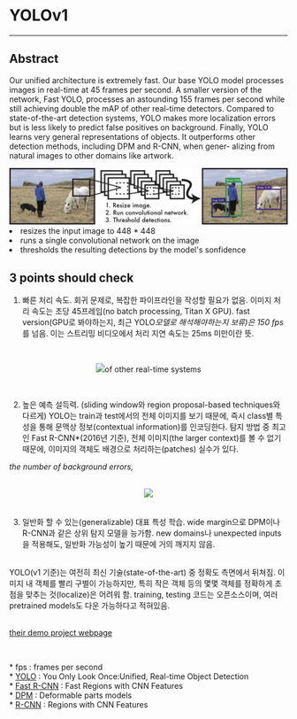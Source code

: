 # YOLOv1
---
[//]: <> (large, Large, LARGE, huge, HUGE, https://jsfiddle.net/8ndx694g/)
## Abstract
  Our unified architecture is extremely fast. Our base YOLO model processes images in real-time at 45 frames per second. A smaller version of the network, Fast YOLO, processes an astounding 155 frames per second while still achieving double the mAP of other real-time detectors. 
  Compared to state-of-the-art detection systems, YOLO makes more localization errors but is less likely to predict false positives on background. 
  Finally, YOLO learns very general representations of objects. It outperforms other detection methods, including DPM and R-CNN, when gener- alizing from natural images to other domains like artwork.

<img alt="Figure 1: The YOLO Detection System" src="https://github.com/AshbeeKim/AshbeeKim/blob/master/YOLOv1.jpeg"/>

<li>resizes the input image to 448 * 448</li>
<li>runs a single convolutional network on the image</li>
<li>thresholds the resulting detections by the model's sonfidence</li>

## 3 points should check
  1. 빠른 처리 속도. 회귀 문제로, 복잡한 파이프라인을 작성할 필요가 없음. 이미지 처리 속도는 초당 45프레임(no batch processing, Titan X GPU). fast version(GPU로 봐야하는지, 최근 YOLO*모델로 해석해야하는지 보류)은 150 fps*를 넘음. 이는 스트리밍 비디오에서 처리 지연 속도는 25ms 미만이란 뜻.

</br><p align="center"><img src="https://render.githubusercontent.com/render/math?math=\huge%20YOLO%7B%5Cgeqq%7D2*mAP"/>of other real-time systems</p></br>

  2. 높은 예측 설득력. (sliding window와 region proposal-based techniques와 다르게) YOLO는 train과 test에서의 전체 이미지를 보기 때문에, 즉시 class별 특성을 통해 문맥상 정보(contextual information)를 인코딩한다. 탐지 방법 중 최고인 Fast R-CNN*(2016년 기준), 전체 이미지(the larger context)를 볼 수 없기 때문에, 이미지의 객체도 배경으로 처리하는(patches) 실수가 있다.

<div align="center">
  <p align="left"><i align="left">the number of background errors,</i></p></br>
  <img src="https://render.githubusercontent.com/render/math?math=\huge%20YOLO%5Cleqq%5Cfrac%7BFast%20R-CNN%7D%7B2%7D"/></div></br>

  3. 일반화 할 수 있는(generalizable) 대표 특성 학습. wide margin으로 DPM이나 R-CNN과 같은 상위 탐지 모델을 능가함. new domains나 unexpected inputs을 적용해도, 일반화 가능성이 높기 때문에 거의 깨지지 않음.

</br>
  YOLO(v1 기준)는 여전히 최신 기술(state-of-the-art) 중 정확도 측면에서 뒤쳐짐. 이미지 내 객체를 빨리 구별이 가능하지만, 특히 작은 객체 등의 몇몇 객체를 정확하게 초점을 맞추는 것(localize)은 어려워 함. training, testing 코드는 오픈소스이며, 여러 pretrained models도 다운 가능하다고 적혀있음.
</br></br>

[their demo project webpage](https://pjreddie.com/darknet/yolo/)

</br>
<p>
* fps : frames per second</br>
* <a href="https://arxiv.org/pdf/1506.02640v5.pdf">YOLO</a> : You Only Look Once:Unified, Real-time Object Detection</br>
* <a href="https://arxiv.org/pdf/1504.08083v2.pdf">Fast R-CNN</a> : Fast Regions with CNN Features</br>
* <a href="https://arxiv.org/pdf/1409.5403v2.pdf">DPM</a> : Deformable parts models</br>
* <a href="https://arxiv.org/pdf/1311.2524v5.pdf">R-CNN</a> : Regions with CNN Features</br>
</p>
